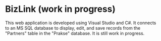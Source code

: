 # BizLink (work in progress)
This web application is developed using Visual Studio and C#. It connects to an MS SQL database to display, edit, and save records from the "Partners" table in the "Prakse" database. It is still work in progress.